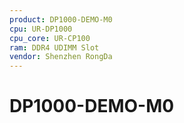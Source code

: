 ```yaml
---
product: DP1000-DEMO-M0
cpu: UR-DP1000
cpu_core: UR-CP100
ram: DDR4 UDIMM Slot
vendor: Shenzhen RongDa
---
```


# DP1000-DEMO-M0
